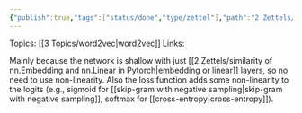 ```yaml
---
{"publish":true,"tags":["status/done","type/zettel"],"path":"2 Zettels/no non-linearity is used in word2vec.md","permalink":"/2-zettels/no-non-linearity-is-used-in-word2vec/","PassFrontmatter":true}
---
```



Topics: [[3 Topics/word2vec\|word2vec]]
Links:

Mainly because the network is shallow with just [[2 Zettels/similarity of nn.Embedding and nn.Linear in Pytorch\|embedding or linear]] layers, so no need to use non-linearity. Also the loss function adds some non-linearity to the logits (e.g., sigmoid for [[skip-gram with negative sampling\|skip-gram with negative sampling]], softmax for [[cross-entropy\|cross-entropy]]). 